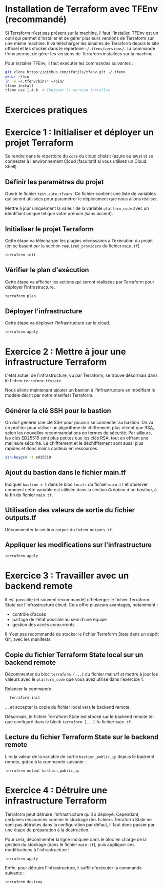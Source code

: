 Installation de Terraform avec TFEnv (recommandé)
==================================================
Si Terraform n'est pas présent sur la machine, il faut l'installer.
TFEnv est un outil qui permet d'installer et de gérer plusieurs versions de Terraform sur une même machine.
Il va télécharger les binaires de Terraform depuis le site officiel et les stocker dans le répertoire `~/.tfenv/versions/`.
La commande tfenv permet de gérer les versions de Terraform installées sur la machine.

Pour installer TFEnv, il faut exécuter les commandes suivantes :

```bash
git clone https://github.com/tfutils/tfenv.git ~/.tfenv
mkdir ~/bin
ln -s ~/.tfenv/bin/* ~/bin/
tfenv install
tfenv use 1.4.6  # Indiquer la version installée
```

Exercices pratiques
=====================

# Exercice 1 : Initialiser et déployer un projet Terraform

Se rendre dans le répertoire du `core` du cloud choisit (azure ou aws) et se connecter à l'environnement Cloud (facultatif si vous utilisez un Cloud Shell).

## Définir les paramètres du projet

Ouvrir le fichier  `test.auto.tfvars`.
Ce fichier contient une liste de variables qui seront utilisées pour paramétrer le déploiement que nous allons réaliser.

Mettre à jour uniquement la valeur de la variable `platform_code` avec un identifiant unique tel que votre prénom (sans accent).

## Initialiser le projet Terraform

Cette étape va télécharger les plugins nécessaires à l'exécution du projet (en se basant sur la section `required_providers` du fichier `main.tf`).

```bash
terraform init
```

## Vérifier le plan d'exécution

Cette étape va afficher les actions qui seront réalisées par Terraform pour déployer l'infrastructure.

```bash
terraform plan
```

## Déployer l'infrastructure

Cette étape va déployer l'infrastructure sur le cloud.

```bash
terraform apply
```


# Exercice 2 : Mettre à jour une infrastructure Terraform

L'état actuel de l'infrastructure, vu par Terraform, se trouve désormais dans le fichier `terraform.tfstate`.

Nous allons maintenant ajouter un bastion à l'infrastructure en modifiant le modèle décrit par notre manifest Terraform.

## Générer la clé SSH pour le bastion

On doit générer une clé SSH pour pouvoir se connecter au bastion. On va en profiter pour utiliser un algorithme de chiffrement plus récent que RSA, selon les nouvelles recommandations en termes de sécurité.
Par ailleurs, les clés ED25519 sont plus petites que les clés RSA, tout en offrant une meilleure sécurité. Le chiffrement et le déchiffrement sont aussi plus rapides et donc moins coûteux en ressources.

```bash
ssh-keygen -t ed25519
```

## Ajout du bastion dans le fichier main.tf
Indiquer `bastion = 1` dans le bloc `locals` du fichier `main.tf` et observer comment cette variable est utilisée dans la section *Création d'un bastion*, à la fin du fichier `main.tf`.

## Utilisation des valeurs de sortie du fichier outputs.tf
Décommenter la section `output` du fichier `outputs.tf`.

## Appliquer les modifications sur l'infrastructure

```bash
terraform apply
```

# Exercice 3 : Travailler avec un backend remote

Il est possible (et souvent recommandé) d'héberger le fichier Terraform State sur l'infrastructure cloud. Cela offre plusieurs avantages, notamment :
- contrôle d'accès
- partage de l'état possible au sein d'une équipe
- gestion des accès concurrents

Il n'est pas recommandé de stocker le fichier Terraform State dans un dépôt Git, avec les manifests.

## Copie du fichier Terraform State local sur un backend remote
Décommenter du bloc `terraform {...}` du fichier main.tf et mettre à jour les valeurs avec le `platform_code` que vous avez utilisé dans l'exercice 1.

Relancer la commande :

```bash
  terraform init
```

... et accepter la copie du fichier local vers le backend remote.

Désormais, le fichier Terraform State est stocké sur le backend remote tel que configuré dans le block `terraform {...}` fu fichier `main.tf`.

## Lecture du fichier Terraform State sur le backend remote
Lire la valeur de la variable de sortie `bastion_public_ip` depuis le backend remote, grâce à la commande suivante :

```bash
terraform output bastion_public_ip
```

# Exercice 4 : Détruire une infrastructure Terraform

Terraform peut détruire l'infrastructure qu'il a déployé. Cependant, certaines ressources comme le stockage des fichiers Terraform State ne sont pas détruites dans la configuration par défaut, il faut donc passer par une étape de préparation à la destruction.

Pour cela, décommenter la ligne indiquée dans le bloc en charge de la gestion du stockage (dans le fichier `main.tf`), puis appliquer ces modifications à l'infrastructure :

```bash
terraform apply
```

Enfin, pour détruire l'infrastructure, il suffit d'exécuter la commande suivante :

```bash
terraform destroy
```